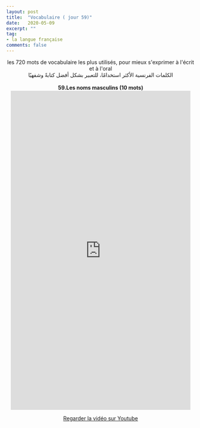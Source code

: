 ```yaml
---
layout: post
title:  "Vocabulaire ( jour 59)"
date:   2020-05-09
excerpt: ""
tag:
- la langue française
comments: false
---
```

 <center>     les 720 mots de vocabulaire les plus utilisés, pour mieux s'exprimer à l'écrit et à l'oral <br> الكلمات الفرنسية الأكثر استخدامًا، للتعبير بشكل أفضل كتابةً وشفهيًا <br><br>     <strong> 59.Les noms masculins (10 mots)</strong>     <br> <iframe width="480" height="853" src="https://www.youtube.com/embed/ZQPOXktgVU0" title="youtube video player" frameborder="0" allow="accelerometer, autoplay, clipboard-write, encrypted-media, gyroscope, picture-in-picture, web-share" allowfullscreen></iframe>     <br> <p markdown="0"><a href="https://youtube.com/shorts/ZQPOXktgVU0" class="btn btn-danger" target="_blank">Regarder la vidéo sur Youtube</a></p> </center>
